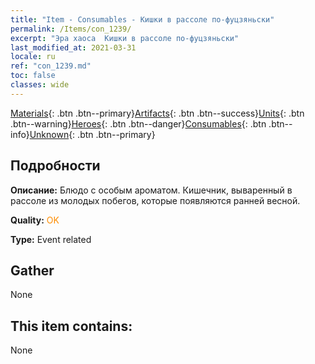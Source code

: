 ```yaml
---
title: "Item - Consumables - Кишки в рассоле по-фуцзяньски"
permalink: /Items/con_1239/
excerpt: "Эра хаоса  Кишки в рассоле по-фуцзяньски"
last_modified_at: 2021-03-31
locale: ru
ref: "con_1239.md"
toc: false
classes: wide
---
```

 [Materials](/ru/Items/){: .btn .btn--primary}[Artifacts](/ru/Items/Artifacts/){: .btn .btn--success}[Units](/ru/Items/Units/){: .btn .btn--warning}[Heroes](/ru/Items/Heroes/){: .btn .btn--danger}[Consumables](/ru/Items/Consumables/){: .btn .btn--info}[Unknown](/ru/Items/Unknown/){: .btn .btn--primary}

## Подробности
 **Описание:** Блюдо с особым ароматом. Кишечник, вываренный в рассоле из молодых побегов, которые появляются ранней весной.

 **Quality:** <span style="color: #FF8C00">OK</span>

 **Type:** Event related

## Gather

  None

## This item contains:

  None

